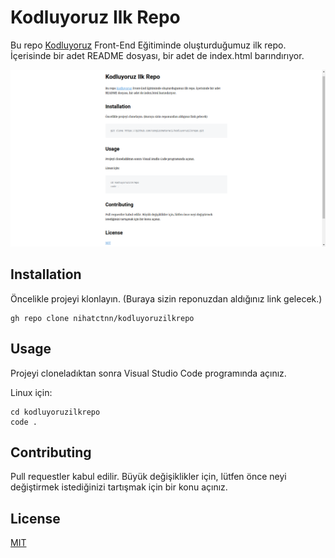 # Kodluyoruz Ilk Repo

Bu repo [Kodluyoruz](https://www.kodluyoruz.org/) Front-End Eğitiminde oluşturduğumuz ilk repo. İçerisinde bir adet README dosyası, bir adet de index.html barındırıyor.

![Image](https://raw.githubusercontent.com/Kodluyoruz/taskforce/main/git/odev1/figures/markdown.png)

## Installation

Öncelikle projeyi klonlayın. (Buraya sizin reponuzdan aldığınız link gelecek.)

```
gh repo clone nihatctnn/kodluyoruzilkrepo

```

## Usage 
Projeyi cloneladıktan sonra Visual Studio Code programında açınız.

Linux için:

```
cd kodluyoruzilkrepo
code .

```

## Contributing
Pull requestler kabul edilir. Büyük değişiklikler için, lütfen önce neyi değiştirmek istediğinizi tartışmak için bir konu açınız.

## License

[MIT](https://choosealicense.com/licenses/mit/)